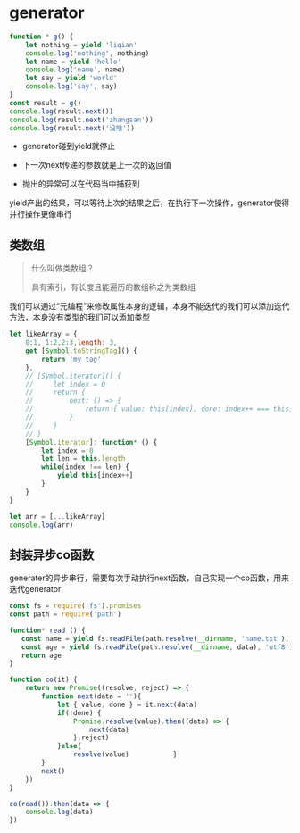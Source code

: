 # generator

```js
function * g() {
    let nothing = yield 'liqian'
    console.log('nothing', nothing)
    let name = yield 'hello'
    console.log('name', name)
    let say = yield 'world'
    console.log('say', say)
}
const result = g()
console.log(result.next())
console.log(result.next('zhangsan'))
console.log(result.next('没啥'))

```
+ generator碰到yield就停止

+ 下一次next传递的参数就是上一次的返回值

+ 抛出的异常可以在代码当中捕获到

yield产出的结果，可以等待上次的结果之后，在执行下一次操作，generator使得并行操作更像串行


## 类数组

>什么叫做类数组？
>
>具有索引，有长度且能遍历的数组称之为类数组

我们可以通过“元编程”来修改属性本身的逻辑，本身不能迭代的我们可以添加迭代方法，本身没有类型的我们可以添加类型

```js
let likeArray = {
    0:1, 1:2,2:3,length: 3,
    get [Symbol.toStringTag]() {
        return 'my tag'
    },
    // [Symbol.iterator]() {
    //     let index = 0
    //     return {
    //         next: () => {
    //             return { value: this[index], done: index++ === this.length }
    //         }
    //     }
    // }
    [Symbol.iterator]: function* () {
        let index = 0
        let len = this.length
        while(index !== len) {
            yield this[index++]
        }
    }
} 

let arr = [...likeArray]
console.log(arr)
```

## 封装异步co函数

generater的异步串行，需要每次手动执行next函数，自己实现一个co函数，用来迭代generator
```js
const fs = require('fs').promises
const path = require('path')

function* read () {
   const name = yield fs.readFile(path.resolve(__dirname, 'name.txt'), 'utf8')
   const age = yield fs.readFile(path.resolve(__dirname, data), 'utf8')
   return age
}

function co(it) {
    return new Promise((resolve, reject) => {
        function next(data = ''){
            let { value, done } = it.next(data)
            if(!done) {
                Promise.resolve(value).then((data) => {
                    next(data)
                },reject)
            }else{
                resolve(value)           }
        }
        next()
    })
}

co(read()).then(data => {
    console.log(data)
})
```
